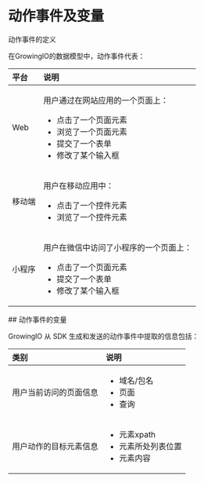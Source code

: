 # 动作事件及变量

动作事件的定义

在GrowingIO的数据模型中，动作事件代表：

<table>
  <thead>
    <tr>
      <th style="text-align:left">&#x5E73;&#x53F0;</th>
      <th style="text-align:left">&#x8BF4;&#x660E;</th>
    </tr>
  </thead>
  <tbody>
    <tr>
      <td style="text-align:left">Web</td>
      <td style="text-align:left">
        <p>&#x7528;&#x6237;&#x901A;&#x8FC7;&#x5728;&#x7F51;&#x7AD9;&#x5E94;&#x7528;&#x7684;&#x4E00;&#x4E2A;&#x9875;&#x9762;&#x4E0A;&#xFF1A;</p>
        <ul>
          <li>&#x70B9;&#x51FB;&#x4E86;&#x4E00;&#x4E2A;&#x9875;&#x9762;&#x5143;&#x7D20;</li>
          <li>&#x6D4F;&#x89C8;&#x4E86;&#x4E00;&#x4E2A;&#x9875;&#x9762;&#x5143;&#x7D20;</li>
          <li>&#x63D0;&#x4EA4;&#x4E86;&#x4E00;&#x4E2A;&#x8868;&#x5355;</li>
          <li>&#x4FEE;&#x6539;&#x4E86;&#x67D0;&#x4E2A;&#x8F93;&#x5165;&#x6846;</li>
        </ul>
      </td>
    </tr>
    <tr>
      <td style="text-align:left">&#x79FB;&#x52A8;&#x7AEF;</td>
      <td style="text-align:left">
        <p>&#x7528;&#x6237;&#x5728;&#x79FB;&#x52A8;&#x5E94;&#x7528;&#x4E2D;&#xFF1A;</p>
        <ul>
          <li>&#x70B9;&#x51FB;&#x4E86;&#x4E00;&#x4E2A;&#x63A7;&#x4EF6;&#x5143;&#x7D20;</li>
          <li>&#x6D4F;&#x89C8;&#x4E86;&#x4E00;&#x4E2A;&#x63A7;&#x4EF6;&#x5143;&#x7D20;</li>
        </ul>
      </td>
    </tr>
    <tr>
      <td style="text-align:left">&#x5C0F;&#x7A0B;&#x5E8F;</td>
      <td style="text-align:left">
        <p>&#x7528;&#x6237;&#x5728;&#x5FAE;&#x4FE1;&#x4E2D;&#x8BBF;&#x95EE;&#x4E86;&#x5C0F;&#x7A0B;&#x5E8F;&#x7684;&#x4E00;&#x4E2A;&#x9875;&#x9762;&#x4E0A;&#xFF1A;</p>
        <ul>
          <li>&#x70B9;&#x51FB;&#x4E86;&#x4E00;&#x4E2A;&#x9875;&#x9762;&#x5143;&#x7D20;</li>
          <li>&#x63D0;&#x4EA4;&#x4E86;&#x4E00;&#x4E2A;&#x8868;&#x5355;</li>
          <li>&#x4FEE;&#x6539;&#x4E86;&#x67D0;&#x4E2A;&#x8F93;&#x5165;&#x6846;</li>
        </ul>
      </td>
    </tr>
  </tbody>
</table>## 动作事件的变量

GrowingIO 从 SDK 生成和发送的动作事件中提取的信息包括：

<table>
  <thead>
    <tr>
      <th style="text-align:left">&#x7C7B;&#x522B;</th>
      <th style="text-align:left">&#x8BF4;&#x660E;</th>
    </tr>
  </thead>
  <tbody>
    <tr>
      <td style="text-align:left">&#x7528;&#x6237;&#x5F53;&#x524D;&#x8BBF;&#x95EE;&#x7684;&#x9875;&#x9762;&#x4FE1;&#x606F;</td>
      <td
      style="text-align:left">
        <ul>
          <li>&#x57DF;&#x540D;/&#x5305;&#x540D;</li>
          <li>&#x9875;&#x9762;</li>
          <li>&#x67E5;&#x8BE2;</li>
        </ul>
        </td>
    </tr>
    <tr>
      <td style="text-align:left">&#x7528;&#x6237;&#x52A8;&#x4F5C;&#x7684;&#x76EE;&#x6807;&#x5143;&#x7D20;&#x4FE1;&#x606F;</td>
      <td
      style="text-align:left">
        <ul>
          <li>&#x5143;&#x7D20;xpath</li>
          <li>&#x5143;&#x7D20;&#x6240;&#x5904;&#x5217;&#x8868;&#x4F4D;&#x7F6E;</li>
          <li>&#x5143;&#x7D20;&#x5185;&#x5BB9;</li>
        </ul>
        </td>
    </tr>
  </tbody>
</table>